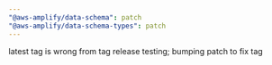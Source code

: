 ```yaml
---
"@aws-amplify/data-schema": patch
"@aws-amplify/data-schema-types": patch
---
```


latest tag is wrong from tag release testing; bumping patch to fix tag
